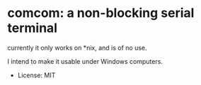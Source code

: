 # comcom: a non-blocking serial terminal

currently it only works on *nix, and is of no use.

I intend to make it usable under Windows computers.


+ License: MIT

